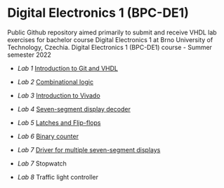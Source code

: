 # Digital Electronics 1 (BPC-DE1)

Public Github repository aimed primarily to submit and receive VHDL lab exercises for bachelor course Digital Electronics 1 at Brno University of Technology, Czechia. Digital Electronics 1 (BPC-DE1) course - Summer semester 2022

- *Lab 1* [Introduction to Git and VHDL](https://github.com/mathieux95/digital-electronics-1/tree/main/labs/01-gates)

- *Lab 2* [Combinational logic](https://github.com/mathieux95/digital-electronics-1/tree/main/labs/02-logic)

- *Lab 3*
[Introduction to Vivado](https://github.com/mathieux95/digital-electronics-1/tree/main/labs/03-vivado) 

- *Lab 4*
[Seven-segment display decoder](https://github.com/mathieux95/digital-electronics-1/tree/main/labs/04-segment)
- *Lab 5*
[Latches and Flip-flops](https://github.com/mathieux95/digital-electronics-1/tree/main/labs/05-ffs) 
- *Lab 6*
[Binary counter](https://github.com/mathieux95/digital-electronics-1/tree/main/labs/06-counter)
- *Lab 7*
[Driver for multiple seven-segment displays](https://github.com/mathieux95/digital-electronics-1/tree/main/labs/07-display_driver)
- *Lab 7*
Stopwatch
- *Lab 8*
Traffic light controller

